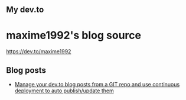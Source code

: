 ## My dev.to

# maxime1992's blog source

https://dev.to/maxime1992

## Blog posts

- [Manage your dev.to blog posts from a GIT repo and use continuous deployment to auto publish/update them](https://dev.to/maxime1992/manage-your-dev-to-blog-posts-from-a-git-repo-and-use-continuous-deployment-to-auto-publish-update-them-143j)
